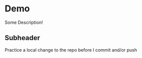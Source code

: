 # Demo

Some Description!


## Subheader

Practice a local change to the repo before I commit and/or push